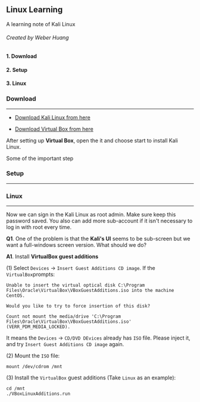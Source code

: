 ## Linux Learning

A learning note of Kali Linux

###### Created by Weber Huang



#### 1. Download

#### 2. Setup

#### 3. Linux  



###  Download

___

* [Download Kali Linux from here](https://www.kali.org/downloads/)

* [Download Virtual Box from here](https://www.virtualbox.org/)

After setting up **Virtual Box**,  open the it and choose start to install Kali Linux.

Some of the important step

### Setup

___





### Linux

___

Now we can sign in the Kali Linux as root admin. Make sure keep this password saved. You also can add more sub-account if it isn't necessary to log in with root every time.

**Q1**. One of the problem is that the **Kali's UI** seems to be sub-screen but we want a full-windows screen version. What should we do?

**A1**. Install **VirtualBox guest additions**

(1) Select `Devices` -> `Insert Guest Additions CD image`. If the `VirtualBox`prompts:

```
Unable to insert the virtual optical disk C:\Program Files\Oracle\VirtualBox\VBoxGuestAdditions.iso into the machine CentOS.

Would you like to try to force insertion of this disk?

Count not mount the media/drive 'C:\Program Files\Oracle\VirtualBox\VBoxGuestAdditions.iso' (VERR_PDM_MEDIA_LOCKED).
```

It means the `Devices` -> `CD/DVD DEvices` already has `ISO` file. Please inject it, and try `Insert Guest Additions CD image` again.

(2) Mount the `ISO` file:

```
mount /dev/cdrom /mnt
```

(3) Install the `VirtualBox` guest additions (Take `Linux` as an example):

```
cd /mnt
./VBoxLinuxAdditions.run
```



